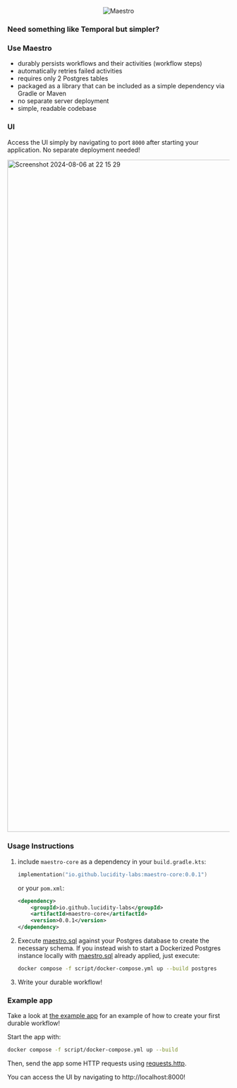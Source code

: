 <p align="center">
  <img src="https://github.com/user-attachments/assets/fc1169d0-6a38-45a8-88a7-016b3a7d0567" alt="Maestro">
</p>

### Need something like Temporal but simpler?

### Use Maestro

- durably persists workflows and their activities (workflow steps)
- automatically retries failed activities
- requires only 2 Postgres tables
- packaged as a library that can be included as a simple dependency via Gradle or Maven
- no separate server deployment
- simple, readable codebase

### UI

Access the UI simply by navigating to port `8000` after starting your application. No separate deployment needed!

<img width="1523" alt="Screenshot 2024-08-06 at 22 15 29" src="https://github.com/user-attachments/assets/8253f4dc-119a-43df-95ce-ca631d0a2e8d">


### Usage Instructions

1. include `maestro-core` as a dependency in your `build.gradle.kts`:
    ```kotlin
    implementation("io.github.lucidity-labs:maestro-core:0.0.1")
    ```
    
    or your `pom.xml`:
    
    ```xml
    <dependency>
        <groupId>io.github.lucidity-labs</groupId>
        <artifactId>maestro-core</artifactId>
        <version>0.0.1</version>
    </dependency>
    ```
   
2. Execute [maestro.sql](./script/maestro.sql) against your Postgres database to create the necessary schema. If you instead wish to start a Dockerized Postgres instance locally with [maestro.sql](./script/maestro.sql) already applied, just execute: 
   ```bash 
   docker compose -f script/docker-compose.yml up --build postgres
   ```

3. Write your durable workflow!

### Example app
Take a look at [the example app](./example) for an example of how to create your first durable workflow! 

Start the app with:
```bash
docker compose -f script/docker-compose.yml up --build
```

Then, send the app some HTTP requests using [requests.http](./example/script/requests.http).

You can access the UI by navigating to http://localhost:8000!
